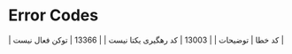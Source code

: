 # Error Codes

| کد خطا | توضیحات           |
| 13003  | کد رهگیری یکتا نیست |
| 13366  | توکن فعال نیست   |
